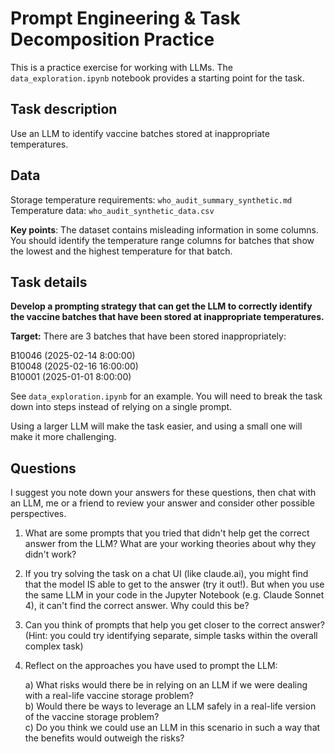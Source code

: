 # Prompt Engineering & Task Decomposition Practice
This is a practice exercise for working with LLMs. The `data_exploration.ipynb` notebook provides a starting point for the task.

## Task description

Use an LLM to identify vaccine batches stored at inappropriate temperatures.

## Data

Storage temperature requirements: `who_audit_summary_synthetic.md`  
Temperature data: `who_audit_synthetic_data.csv`  

**Key points**: The dataset contains misleading information in some columns. You should identify the temperature range columns for batches that show the lowest and the highest temperature for that batch.

## Task details
**Develop a prompting strategy that can get the LLM to correctly identify the vaccine batches that have been stored at inappropriate temperatures.**  

**Target:** There are 3 batches that have been stored inappropriately:

B10046 (2025-02-14 8:00:00)  
B10048 (2025-02-16 16:00:00)  
B10001 (2025-01-01 8:00:00)  

See `data_exploration.ipynb` for an example. You will need to break the task down into steps instead of relying on a single prompt. 

Using a larger LLM will make the task easier, and using a small one will make it more challenging.


## Questions

I suggest you note down your answers for these questions, then chat with an LLM, me or a friend to review your answer and consider other possible perspectives.  

1. What are some prompts that you tried that didn't help get the correct answer from the LLM? What are your working theories about why they didn't work?  

2. If you try solving the task on a chat UI (like claude.ai), you might find that the model IS able to get to the answer (try it out!). But when you use the same LLM in your code in the Jupyter Notebook (e.g. Claude Sonnet 4), it can't find the correct answer. Why could this be?  

3. Can you think of prompts that help you get closer to the correct answer? (Hint: you could try identifying separate, simple tasks within the overall complex task)  

4. Reflect on the approaches you have used to prompt the LLM:  

    a) What risks would there be in relying on an LLM if we were dealing with a real-life vaccine storage problem?  
    b) Would there be ways to leverage an LLM safely in a real-life version of the vaccine storage problem?  
    c) Do you think we could use an LLM in this scenario in such a way that the benefits would outweigh the risks?  